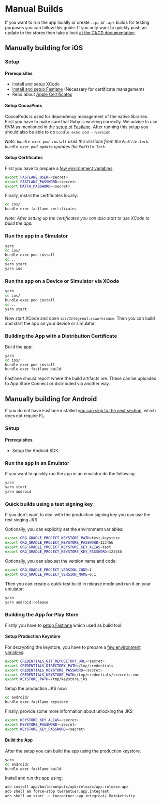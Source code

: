 # Manual Builds

If you want to run the app locally or create `.ipa` or `.apk` builds for testing purposes you can follow this guide. If you only want to quickly push an update to the stores then take a look [at the CI/CD documentation](08-cicd.md#triggering-a-build-in-ci).

## Manually building for iOS

### Setup

#### Prerequisites
* Install and setup XCode
* [Install and setup Fastlane](08-cicd.md#setup-of-fastlane)  (Necessary for certificate management)
* Read about [Apple Certificates](10-apple-certifcates.md)

#### Setup CocoaPods

CocoaPods is used for dependency management of the native libraries.
First you have to make sure that Ruby is working correctly. We advise to use RVM as mentioned in the [setup of Fastlane](08-cicd.md#setup-of-fastlane). After running this setup you should also be able to do `bundle exec pod --version`.
    
*Note: `bundle exec pod install` uses the versions from the `Podfile.lock`. `bundle exec pod update` updates the `Podfile.lock`.*


#### Setup Certificates

First you have to prepare a [few environment variables](08-cicd.md#environment-variables-and-dependencies):

```bash
export FASTLANE_USER=<secret>
export FASTLANE_PASSWORD=<secret>
export MATCH_PASSWORD=<secret>
```

Finally, install the certificates locally:

```bash
cd ios/
bundle exec fastlane certificates
```

*Note: After setting up the certificates you can also start to use XCode to build the app.*

### Run the app in a Simulator

```bash
yarn
cd ios/
bundle exec pod install
cd ..
yarn start
yarn ios
```

### Run the app on a Device or Simulator via XCode

```bash
yarn
cd ios/
bundle exec pod install
cd ..
yarn start
```

Now start XCode and open `ios/Integreat.xcworkspace`. Then you can build and start the app on your device or simulator.

### Building the App with a Distribution Certificate
Build the app:

```bash
yarn
cd ios/
bundle exec pod install
bundle exec fastlane build
```

Fastlane should report where the build artifacts are. These can be uploaded to App Store Connect or distributed via another way.

## Manually building for Android

If you do not have Fastlane installed [you can skip to the next section](#quick-builds-using-a-test-signing-key), which does not require FL.

### Setup

#### Prerequisites
* Setup the Android SDK

### Run the app in an Emulator

If you want to quickly run the app in an emulator do the following:

```bash
yarn
yarn start
yarn android
```

### Quick builds using a test signing key

If you don't want to deal with the production signing key you can use the test singing JKS.

Optionally, you can explicitly set the environment variables:

```bash
export ORG_GRADLE_PROJECT_KEYSTORE_PATH=test.keystore
export ORG_GRADLE_PROJECT_KEYSTORE_PASSWORD=123456
export ORG_GRADLE_PROJECT_KEYSTORE_KEY_ALIAS=test
export ORG_GRADLE_PROJECT_KEYSTORE_KEY_PASSWORD=123456
```

Optionally, you can also set the version name and code:

```bash
export ORG_GRADLE_PROJECT_VERSION_CODE=1
export ORG_GRADLE_PROJECT_VERSION_NAME=0.1
```

Then you can create a quick test build in release mode and run it on your emulator:

```bash
yarn
yarn android:release
```

### Building the App for Play Store

Firstly you have to [setup Fastlane](08-cicd.md#setup-of-fastlane) which used as build tool.

#### Setup Production Keystore

For decrypting the keystore, you have to prepare a [few environment variables](08-cicd.md#environment-variables-and-dependencies):

```bash
export CREDENTIALS_GIT_REPOSITORY_URL=<secret>
export CREDENTIALS_DIRECTORY_PATH=/tmp/credentials
export CREDENTIALS_KEYSTORE_PASSWORD=<secret>
export CREDENTIALS_KEYSTORE_PATH=/tmp/credentials/<secret>.enc
export KEYSTORE_PATH=/tmp/keystore.jks
```

Setup the production JKS now:

```bash
cd android/
bundle exec fastlane keystore
```

Finally, provide some more information about unlocking the JKS:

```bash
export KEYSTORE_KEY_ALIAS=<secret>
export KEYSTORE_PASSWORD=<secret>
export KEYSTORE_KEY_PASSWORD=<secret>
```

#### Build the App

After the setup you can build the app using the production keystore:

```bash
yarn
cd android/
bundle exec fastlane build
```

Install and run the app using:

```bash
adb install app/build/outputs/apk/release/app-release.apk
adb shell am force-stop tuerantuer.app.integreat
adb shell am start -n tuerantuer.app.integreat/.MainActivity
```

